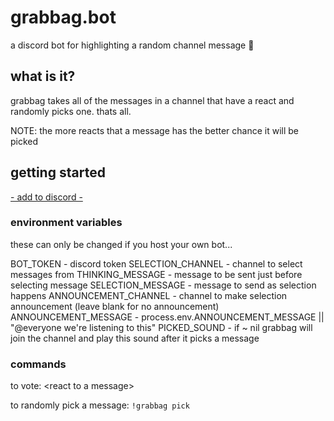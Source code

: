 # grabbag.bot

a discord bot for highlighting a random channel message 👾

## what is it?

grabbag takes all of the messages in a channel that have a react and randomly picks one. thats all.

NOTE: the more reacts that a message has the better chance it will be picked

## getting started

<a href="https://discord.com/oauth2/authorize?client_id=829538683127463937&permissions=8&scope=bot">- add to discord -</a>

### environment variables
these can only be changed if you host your own bot...

BOT_TOKEN - discord token
SELECTION_CHANNEL - channel to select messages from
THINKING_MESSAGE - message to be sent just before selecting message
SELECTION_MESSAGE - message to send as selection happens
ANNOUNCEMENT_CHANNEL - channel to make selection announcement (leave blank for no announcement)
ANNOUNCEMENT_MESSAGE - process.env.ANNOUNCEMENT_MESSAGE || "@everyone we're listening to this"
PICKED_SOUND - if ~ nil grabbag will join the channel and play this sound after it picks a message

### commands

to vote: \<react to a message\>

to randomly pick a message: `!grabbag pick`
